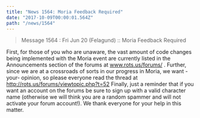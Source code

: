 ```yaml
---
title: "News 1564: Moria Feedback Required"
date: "2017-10-09T00:00:01.564Z"
path: "/news/1564"
---
```


> Message 1564 : Fri Jun 20 (Felagund)   :: Moria Feedback Required

First, for those of you who are unaware, the vast amount of code changes
being implemented with the Moria event are currently listed in the
Announcements section of the forums at www.rots.us/forums/ . Further, since we
are at a crossroads of sorts in our progress in Moria, we want -your- opinion,
so please everyone read the thread at http://rots.us/forums/viewtopic.php?t=52
Finally, just a reminder that if you want an account on the forums be sure to
sign up with a valid character name (otherwise we will think you are a random
spammer and will not activate your forum account!). We thank everyone for your
help in this matter.
